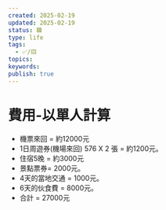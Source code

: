 ```yaml
---
created: 2025-02-19
updated: 2025-02-19
status: 🟥
type: life
tags:
  - ✅/🟨
topics: 
keywords: 
publish: true
---
```

# 費用-以單人計算
- 機票來回 = 約12000元
- 1日周遊券(機場來回)  576 X 2 張 = 約1200元。
- 住宿5晚 = 約3000元
- 景點票券= 2000元。
- 4天的當地交通 = 1000元。
- 6天的伙食費 = 8000元。
- 合計 = 27000元

